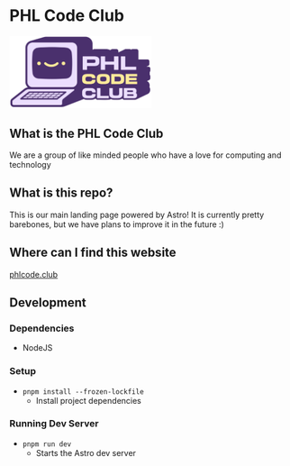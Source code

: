# PHL Code Club

<a href="https://phlcode.club/" target="_blank" rel="noopener noreferrer"><img alt="PHL Code Club Logo" src="./src/assets/phl-badge-color.svg" width="50%" /></a>

## What is the PHL Code Club

We are a group of like minded people who have a love for computing and technology

## What is this repo?

This is our main landing page powered by Astro! It is currently pretty barebones, but we have plans to improve it in the future :)

## Where can I find this website

[phlcode.club](https://phlcode.club/)

## Development

### Dependencies

- NodeJS

### Setup

- `pnpm install --frozen-lockfile`
  - Install project dependencies

### Running Dev Server

- `pnpm run dev`
  - Starts the Astro dev server
